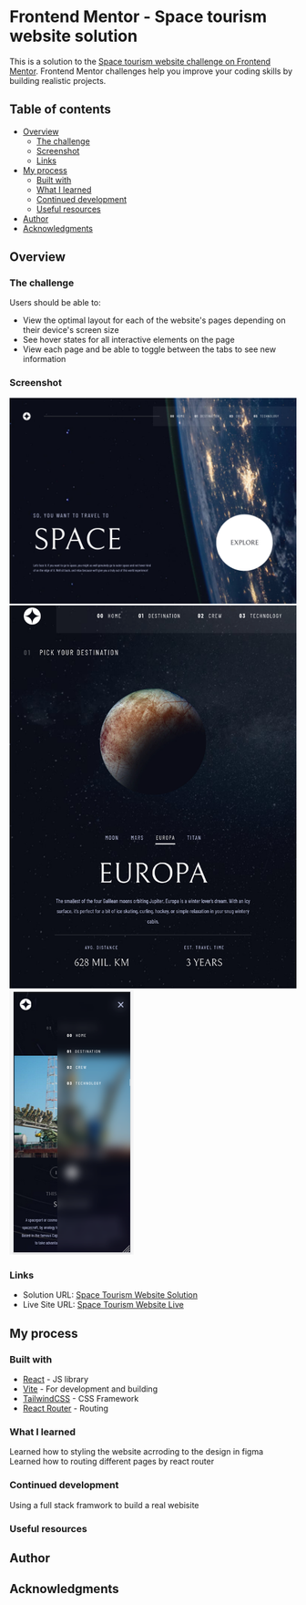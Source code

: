 # Frontend Mentor - Space tourism website solution

This is a solution to the [Space tourism website challenge on Frontend Mentor](https://www.frontendmentor.io/challenges/space-tourism-multipage-website-gRWj1URZ3). Frontend Mentor challenges help you improve your coding skills by building realistic projects. 

## Table of contents

- [Overview](#overview)
  - [The challenge](#the-challenge)
  - [Screenshot](#screenshot)
  - [Links](#links)
- [My process](#my-process)
  - [Built with](#built-with)
  - [What I learned](#what-i-learned)
  - [Continued development](#continued-development)
  - [Useful resources](#useful-resources)
- [Author](#author)
- [Acknowledgments](#acknowledgments)


## Overview

### The challenge

Users should be able to:

- View the optimal layout for each of the website's pages depending on their device's screen size
- See hover states for all interactive elements on the page
- View each page and be able to toggle between the tabs to see new information

### Screenshot

![Desktop](./Space-desktop.png)
![Tablet](./Space-tablet.png)
![Mobile](./Space-mobile.png)


### Links
- Solution URL: [Space Tourism Website Solution](https://github.com/garyeung/Frontend-Mentor-Challenges/tree/master/space-tourism-website-main)
- Live Site URL: [Space Tourism Website Live](https://space-tourism-webisite.vercel.app/)


## My process

### Built with

- [React](https://reactjs.org/) - JS library
- [Vite](https://vitejs.dev/)  - For development and building 
- [TailwindCSS](https://tailwindcss.com/) - CSS Framework
- [React Router](https://reactrouter.com/) - Routing

### What I learned
Learned how to styling the website acrroding to the design in figma
Learned how to routing different pages by react router

### Continued development
Using a full stack framwork to build a real webisite

### Useful resources

## Author

## Acknowledgments

